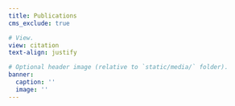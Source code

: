 ```yaml
---
title: Publications
cms_exclude: true

# View.
view: citation
text-align: justify

# Optional header image (relative to `static/media/` folder).
banner:
  caption: ''
  image: ''
---
```

